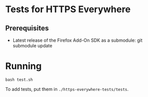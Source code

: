 # Tests for HTTPS Everywhere

## Prerequisites
* Latest release of the Firefox Add-On SDK as a submodule:
    git submodule update

# Running
    bash test.sh

To add tests, put them in `./https-everywhere-tests/tests`.
